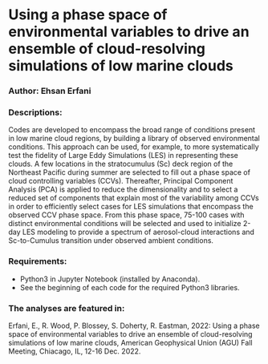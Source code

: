 # Using a phase space of environmental variables to drive an ensemble of cloud-resolving simulations of low marine clouds

### Author: Ehsan Erfani

### Descriptions:
Codes are developed to encompass the broad range of conditions present in low marine cloud regions, by building a library of observed environmental conditions. This approach can be used, for example, to more systematically test the fidelity of Large Eddy Simulations (LES) in representing these clouds. A few locations in the stratocumulus (Sc) deck region of the Northeast Pacific during summer are selected to fill out a phase space of cloud controlling variables (CCVs). Thereafter, Principal Component Analysis (PCA) is applied to reduce the dimensionality and to select a reduced set of components that explain most of the variability among CCVs in order to efficiently select cases for LES simulations that encompass the observed CCV phase space. From this phase space, 75-100 cases with distinct environmental conditions will be selected and used to initialize 2-day LES modeling to provide a spectrum of aerosol-cloud interactions and Sc-to-Cumulus transition under observed ambient conditions.

### Requirements:
- Python3 in Jupyter Notebook (installed by Anaconda).
- See the beginning of each code for the required Python3 libraries.

### The analyses are featured in:
Erfani, E., R. Wood, P. Blossey, S. Doherty, R. Eastman, 2022: Using a phase space of environmental variables to drive an ensemble of cloud-resolving simulations of low marine clouds, American Geophysical Union (AGU) Fall Meeting, Chiacago, IL, 12-16 Dec. 2022.

